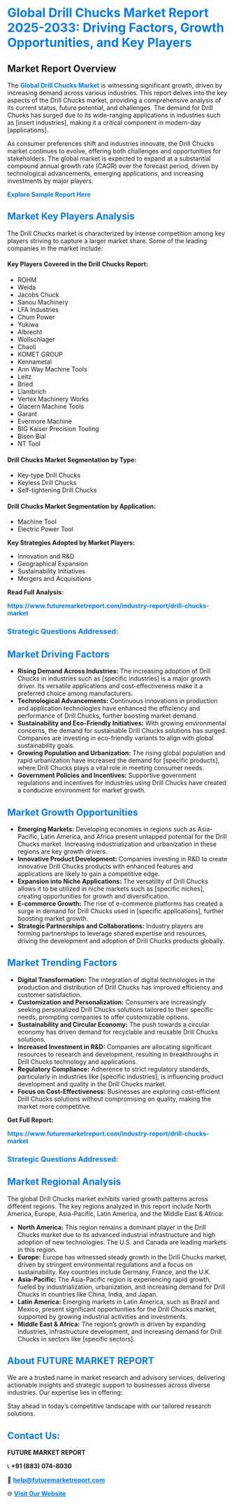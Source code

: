 <h1 style="color: #007BFF;">Global Drill Chucks Market Report 2025-2033: Driving Factors, Growth Opportunities, and Key Players</h1>

<section id="overview">
<h2>Market Report Overview</h2>
<p>The <a href="https://www.futuremarketreport.com/industry-report/drill-chucks-market" style="color: #007BFF; text-decoration: none;"><strong>Global Drill Chucks Market</strong></a> is witnessing significant growth, driven by increasing demand across various industries. This report delves into the key aspects of the Drill Chucks market, providing a comprehensive analysis of its current status, future potential, and challenges. The demand for Drill Chucks has surged due to its wide-ranging applications in industries such as [insert industries], making it a critical component in modern-day [applications].</p>
<p>As consumer preferences shift and industries innovate, the Drill Chucks market continues to evolve, offering both challenges and opportunities for stakeholders. The global market is expected to expand at a substantial compound annual growth rate (CAGR) over the forecast period, driven by technological advancements, emerging applications, and increasing investments by major players.</p>
</section>

<section id="overview">
<p><a href="https://www.futuremarketreport.com/request-sample/reportId=106163" style="color: #007BFF; text-decoration: none;"><strong>Explore Sample Report Here</strong></a></p>
</section>

<section id="key-players">
<h2 style="color: #007BFF;">Market Key Players Analysis</h2>
<p>The Drill Chucks market is characterized by intense competition among key players striving to capture a larger market share. Some of the leading companies in the market include:</p>
<h4>Key Players Covered in the Drill Chucks Report:</h4>
<ul><li>ROHM</li><li>Weida</li><li>Jacobs Chuck</li><li>Sanou Machinery</li><li>LFA Industries</li><li>Chum Power</li><li>Yukiwa</li><li>Albrecht</li><li>Wollschlager</li><li>Chaoli</li><li>KOMET GROUP</li><li>Kennametal</li><li>Ann Way Machine Tools</li><li>Leitz</li><li>Bried</li><li>Llambrich</li><li>Vertex Machinery Works</li><li>Glacern Machine Tools</li><li>Garant</li><li>Evermore Machine</li><li>BIG Kaiser Precision Tooling</li><li>Bison Bial</li><li>NT Tool</li></ul>
<h4>Drill Chucks Market Segmentation by Type:</h4>
<ul><li>Key-type Drill Chucks</li><li>Keyless Drill Chucks</li><li>Self-tightening Drill Chucks</li></ul>

<h4>Drill Chucks Market Segmentation by Application:</h4>
<ul><li>Machine Tool</li><li>Electric Power Tool</li></ul>
<p><strong>Key Strategies Adopted by Market Players:</strong></p>
<ul>
<li>Innovation and R&D</li>
<li>Geographical Expansion</li>
<li>Sustainability Initiatives</li>
<li>Mergers and Acquisitions</li>
</ul>
</section>

<section>
<p><strong>Read Full Analysis: </strong></p><a href="https://www.futuremarketreport.com/industry-report/drill-chucks-market" style="color: #007BFF; text-decoration: none;"><strong>https://www.futuremarketreport.com/industry-report/drill-chucks-market</strong></a>
<h3 style="color: #007BFF;">Strategic Questions Addressed:</h3>
</section>

<section id="driving-factors">
<h2 style="color: #007BFF;">Market Driving Factors</h2>
<ul>
<li><strong>Rising Demand Across Industries:</strong> The increasing adoption of Drill Chucks in industries such as [specific industries] is a major growth driver. Its versatile applications and cost-effectiveness make it a preferred choice among manufacturers.</li>
<li><strong>Technological Advancements:</strong> Continuous innovations in production and application technologies have enhanced the efficiency and performance of Drill Chucks, further boosting market demand.</li>
<li><strong>Sustainability and Eco-Friendly Initiatives:</strong> With growing environmental concerns, the demand for sustainable Drill Chucks solutions has surged. Companies are investing in eco-friendly variants to align with global sustainability goals.</li>
<li><strong>Growing Population and Urbanization:</strong> The rising global population and rapid urbanization have increased the demand for [specific products], where Drill Chucks plays a vital role in meeting consumer needs.</li>
<li><strong>Government Policies and Incentives:</strong> Supportive government regulations and incentives for industries using Drill Chucks have created a conducive environment for market growth.</li>
</ul>
</section>

<section id="growth-opportunities">
<h2 style="color: #007BFF;">Market Growth Opportunities</h2>
<ul>
<li><strong>Emerging Markets:</strong> Developing economies in regions such as Asia-Pacific, Latin America, and Africa present untapped potential for the Drill Chucks market. Increasing industrialization and urbanization in these regions are key growth drivers.</li>
<li><strong>Innovative Product Development:</strong> Companies investing in R&D to create innovative Drill Chucks products with enhanced features and applications are likely to gain a competitive edge.</li>
<li><strong>Expansion into Niche Applications:</strong> The versatility of Drill Chucks allows it to be utilized in niche markets such as [specific niches], creating opportunities for growth and diversification.</li>
<li><strong>E-commerce Growth:</strong> The rise of e-commerce platforms has created a surge in demand for Drill Chucks used in [specific applications], further boosting market growth.</li>
<li><strong>Strategic Partnerships and Collaborations:</strong> Industry players are forming partnerships to leverage shared expertise and resources, driving the development and adoption of Drill Chucks products globally.</li>
</ul>
</section>

<section id="trending-factors">
<h2 style="color: #007BFF;">Market Trending Factors</h2>
<ul>
<li><strong>Digital Transformation:</strong> The integration of digital technologies in the production and distribution of Drill Chucks has improved efficiency and customer satisfaction.</li>
<li><strong>Customization and Personalization:</strong> Consumers are increasingly seeking personalized Drill Chucks solutions tailored to their specific needs, prompting companies to offer customizable options.</li>
<li><strong>Sustainability and Circular Economy:</strong> The push towards a circular economy has driven demand for recyclable and reusable Drill Chucks solutions.</li>
<li><strong>Increased Investment in R&D:</strong> Companies are allocating significant resources to research and development, resulting in breakthroughs in Drill Chucks technology and applications.</li>
<li><strong>Regulatory Compliance:</strong> Adherence to strict regulatory standards, particularly in industries like [specific industries], is influencing product development and quality in the Drill Chucks market.</li>
<li><strong>Focus on Cost-Effectiveness:</strong> Businesses are exploring cost-efficient Drill Chucks solutions without compromising on quality, making the market more competitive.</li>
</ul>
</section>

<section>
<p><strong>Get Full Report: </strong></p><a href="https://www.futuremarketreport.com/industry-report/drill-chucks-market" style="color: #007BFF; text-decoration: none;"><strong>https://www.futuremarketreport.com/industry-report/drill-chucks-market</strong></a>
<h3 style="color: #007BFF;">Strategic Questions Addressed:</h3>
</section>


<section id="regional-analysis">
<h2 style="color: #007BFF;">Market Regional Analysis</h2>
<p>The global Drill Chucks market exhibits varied growth patterns across different regions. The key regions analyzed in this report include North America, Europe, Asia-Pacific, Latin America, and the Middle East & Africa:</p>
<ul>
<li><strong>North America:</strong> This region remains a dominant player in the Drill Chucks market due to its advanced industrial infrastructure and high adoption of new technologies. The U.S. and Canada are leading markets in this region.</li>
<li><strong>Europe:</strong> Europe has witnessed steady growth in the Drill Chucks market, driven by stringent environmental regulations and a focus on sustainability. Key countries include Germany, France, and the U.K.</li>
<li><strong>Asia-Pacific:</strong> The Asia-Pacific region is experiencing rapid growth, fueled by industrialization, urbanization, and increasing demand for Drill Chucks in countries like China, India, and Japan.</li>
<li><strong>Latin America:</strong> Emerging markets in Latin America, such as Brazil and Mexico, present significant opportunities for the Drill Chucks market, supported by growing industrial activities and investments.</li>
<li><strong>Middle East & Africa:</strong> The region’s growth is driven by expanding industries, infrastructure development, and increasing demand for Drill Chucks in sectors like [specific sectors].</li>
</ul>
</section>

<footer>
<h2 style="color: #007BFF;">About FUTURE MARKET REPORT</h2>
<p>We are a trusted name in market research and advisory services, delivering actionable insights and strategic support to businesses across diverse industries. Our expertise lies in offering:</p>

<p>Stay ahead in today’s competitive landscape with our tailored research solutions.</p>

<h2 style="color: #007BFF;">Contact Us:</h2>
<p><strong>FUTURE MARKET REPORT</strong></p>
<p>📞 <strong>+91 (883) 074-8030</strong></p>
<p>📧 <strong><a href="mailto:help@futuremarketreport.com" style="color: #007BFF;">help@futuremarketreport.com</a></strong></p>
<p>🌐 <strong><a href="https://www.futuremarketreport.com/" style="color: #007BFF;">Visit Our Website</a></strong></p>
</footer>